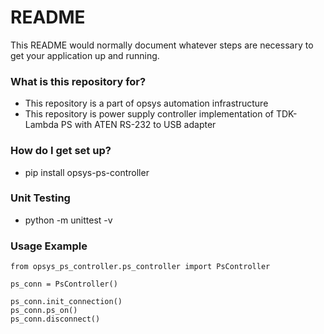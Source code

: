 # README #

This README would normally document whatever steps are necessary to get your application up and running.

### What is this repository for? ###

* This repository is a part of opsys automation infrastructure
* This repository is power supply controller implementation of TDK-Lambda PS with ATEN RS-232 to USB adapter 

### How do I get set up? ###

* pip install opsys-ps-controller

### Unit Testing

* python -m unittest -v

### Usage Example
```
from opsys_ps_controller.ps_controller import PsController

ps_conn = PsController()

ps_conn.init_connection()
ps_conn.ps_on()
ps_conn.disconnect()
```